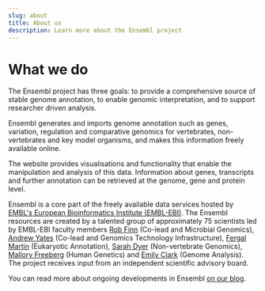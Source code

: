 ```yaml
---
slug: about
title: About us
description: Learn more about the Ensembl project
---
```


# What we do

The Ensembl project has three goals: to provide a comprehensive source of stable genome annotation, to enable genomic interpretation, and to support researcher driven analysis.

Ensembl generates and imports genome annotation such as genes, variation, regulation and comparative genomics for vertebrates, non-vertebrates and key model organisms, and makes this information freely available online.

The website provides visualisations and functionality that enable the manipulation and analysis of this data. Information about genes, transcripts and further annotation can be retrieved at the genome, gene and protein level.

Ensembl is a core part of the freely available data services hosted by [EMBL's European Bioinformatics Institute (EMBL-EBI)](https://www.ebi.ac.uk). The Ensembl resources are created by a talented group of approximately 75 scientists led by EMBL-EBI faculty members [Rob Finn](https://www.ebi.ac.uk/people/person/rob-finn/) (Co-lead and Microbial Genomics), [Andrew Yates](https://www.ebi.ac.uk/people/person/andy-yates) (Co-lead and Genomics Technology Infrastructure), [Fergal Martin](https://www.ebi.ac.uk/people/person/fergal-martin) (Eukaryotic Annotation), [Sarah Dyer](https://www.ebi.ac.uk/people/person/sarah-dyer) (Non-vertebrate Genomics), [Mallory Freeberg](https://www.ebi.ac.uk/people/person/mallory-freeberg/) (Human Genetics) and [Emily Clark](https://www.ebi.ac.uk/people/person/emily-clark/) (Genome Analysis). The project receives input from an independent scientific advisory board.

You can read more about ongoing developments in Ensembl [on our blog](http://www.ensembl.info/).
